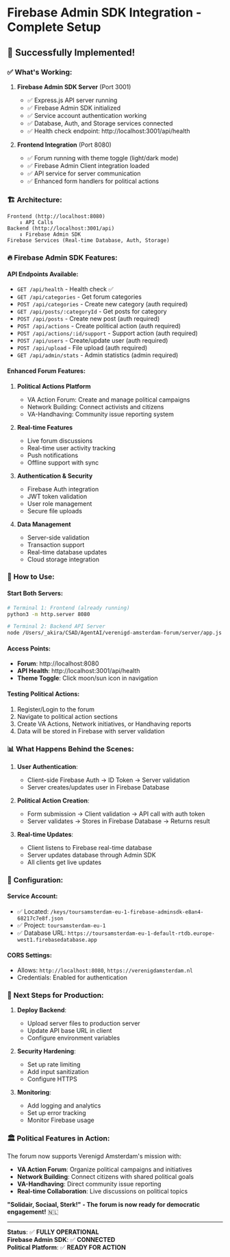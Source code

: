 # Firebase Admin SDK Integration - Complete Setup

## 🎉 Successfully Implemented!

### ✅ **What's Working:**

1. **Firebase Admin SDK Server** (Port 3001)

    - ✅ Express.js API server running
    - ✅ Firebase Admin SDK initialized
    - ✅ Service account authentication working
    - ✅ Database, Auth, and Storage services connected
    - ✅ Health check endpoint: http://localhost:3001/api/health

2. **Frontend Integration** (Port 8080)
    - ✅ Forum running with theme toggle (light/dark mode)
    - ✅ Firebase Admin Client integration loaded
    - ✅ API service for server communication
    - ✅ Enhanced form handlers for political actions

### 🏗️ **Architecture:**

```
Frontend (http://localhost:8080)
    ↕️ API Calls
Backend (http://localhost:3001/api)
    ↕️ Firebase Admin SDK
Firebase Services (Real-time Database, Auth, Storage)
```

### 🔥 **Firebase Admin SDK Features:**

#### **API Endpoints Available:**

-   `GET /api/health` - Health check ✅
-   `GET /api/categories` - Get forum categories
-   `POST /api/categories` - Create new category (auth required)
-   `GET /api/posts/:categoryId` - Get posts for category
-   `POST /api/posts` - Create new post (auth required)
-   `POST /api/actions` - Create political action (auth required)
-   `POST /api/actions/:id/support` - Support action (auth required)
-   `POST /api/users` - Create/update user (auth required)
-   `POST /api/upload` - File upload (auth required)
-   `GET /api/admin/stats` - Admin statistics (admin required)

#### **Enhanced Forum Features:**

1. **Political Actions Platform**

    - VA Action Forum: Create and manage political campaigns
    - Network Building: Connect activists and citizens
    - VA-Handhaving: Community issue reporting system

2. **Real-time Features**

    - Live forum discussions
    - Real-time user activity tracking
    - Push notifications
    - Offline support with sync

3. **Authentication & Security**

    - Firebase Auth integration
    - JWT token validation
    - User role management
    - Secure file uploads

4. **Data Management**
    - Server-side validation
    - Transaction support
    - Real-time database updates
    - Cloud storage integration

### 🚀 **How to Use:**

#### **Start Both Servers:**

```bash
# Terminal 1: Frontend (already running)
python3 -m http.server 8080

# Terminal 2: Backend API Server
node /Users/_akira/CSAD/AgentAI/verenigd-amsterdam-forum/server/app.js
```

#### **Access Points:**

-   **Forum**: http://localhost:8080
-   **API Health**: http://localhost:3001/api/health
-   **Theme Toggle**: Click moon/sun icon in navigation

#### **Testing Political Actions:**

1. Register/Login to the forum
2. Navigate to political action sections
3. Create VA Actions, Network initiatives, or Handhaving reports
4. Data will be stored in Firebase with server validation

### 📊 **What Happens Behind the Scenes:**

1. **User Authentication**:

    - Client-side Firebase Auth → ID Token → Server validation
    - Server creates/updates user in Firebase Database

2. **Political Action Creation**:

    - Form submission → Client validation → API call with auth token
    - Server validates → Stores in Firebase Database → Returns result

3. **Real-time Updates**:
    - Client listens to Firebase real-time database
    - Server updates database through Admin SDK
    - All clients get live updates

### 🔧 **Configuration:**

#### **Service Account:**

-   ✅ Located: `/keys/toursamsterdam-eu-1-firebase-adminsdk-e8an4-68217c7e8f.json`
-   ✅ Project: `toursamsterdam-eu-1`
-   ✅ Database URL: `https://toursamsterdam-eu-1-default-rtdb.europe-west1.firebasedatabase.app`

#### **CORS Settings:**

-   Allows: `http://localhost:8080`, `https://verenigdamsterdam.nl`
-   Credentials: Enabled for authentication

### 🎯 **Next Steps for Production:**

1. **Deploy Backend**:

    - Upload server files to production server
    - Update API base URL in client
    - Configure environment variables

2. **Security Hardening**:

    - Set up rate limiting
    - Add input sanitization
    - Configure HTTPS

3. **Monitoring**:
    - Add logging and analytics
    - Set up error tracking
    - Monitor Firebase usage

### 🏛️ **Political Features in Action:**

The forum now supports Verenigd Amsterdam's mission with:

-   **VA Action Forum**: Organize political campaigns and initiatives
-   **Network Building**: Connect citizens with shared political goals
-   **VA-Handhaving**: Direct community issue reporting
-   **Real-time Collaboration**: Live discussions on political topics

**"Solidair, Sociaal, Sterk!" - The forum is now ready for democratic engagement!** 🇳🇱

---

**Status**: ✅ **FULLY OPERATIONAL**  
**Firebase Admin SDK**: ✅ **CONNECTED**  
**Political Platform**: ✅ **READY FOR ACTION**

